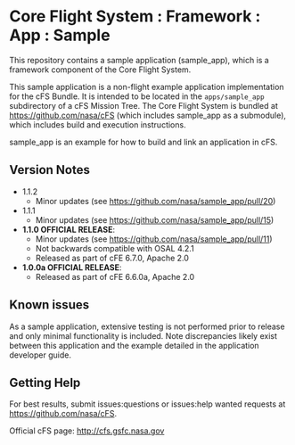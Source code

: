 # Core Flight System : Framework : App : Sample

This repository contains a sample application (sample_app), which is a framework component of the Core Flight System.

This sample application is a non-flight example application implementation for the cFS Bundle. It is intended to be located in the `apps/sample_app` subdirectory of a cFS Mission Tree.  The Core Flight System is bundled at https://github.com/nasa/cFS (which includes sample_app as a submodule), which includes build and execution instructions.

sample_app is an example for how to build and link an application in cFS.

## Version Notes

- 1.1.2
  - Minor updates (see https://github.com/nasa/sample_app/pull/20)
- 1.1.1
  - Minor updates (see https://github.com/nasa/sample_app/pull/15)
- **1.1.0 OFFICIAL RELEASE**:
  - Minor updates (see https://github.com/nasa/sample_app/pull/11)
  - Not backwards compatible with OSAL 4.2.1
  - Released as part of cFE 6.7.0, Apache 2.0
- **1.0.0a OFFICIAL RELEASE**:
  - Released as part of cFE 6.6.0a, Apache 2.0

## Known issues

As a sample application, extensive testing is not performed prior to release and only minimal functionality is included.  Note discrepancies likely exist between this application and the example detailed in the application developer guide.

## Getting Help

For best results, submit issues:questions or issues:help wanted requests at https://github.com/nasa/cFS.

Official cFS page: http://cfs.gsfc.nasa.gov

